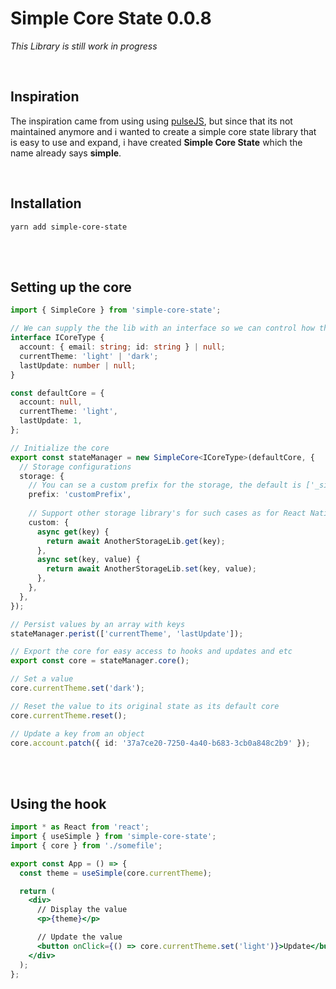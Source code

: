 # Simple Core State 0.0.8
_This Library is still work in progress_

<br>

## **Inspiration**
The inspiration came from using using [pulseJS](https://github.com/pulse-framework/pulse), but since that its not maintained anymore and i wanted to create a simple core state library that is easy to use and expand, i have created **Simple Core State** which the name already says __simple__.



<br>

## **Installation**
```
yarn add simple-core-state
```
<br>
<br>

## **Setting up the core**

```ts
import { SimpleCore } from 'simple-core-state';

// We can supply the the lib with an interface so we can control how the data can be handled
interface ICoreType {
  account: { email: string; id: string } | null;
  currentTheme: 'light' | 'dark';
  lastUpdate: number | null;
}

const defaultCore = {
  account: null,
  currentTheme: 'light',
  lastUpdate: 1,
};

// Initialize the core
export const stateManager = new SimpleCore<ICoreType>(defaultCore, {
  // Storage configurations
  storage: {
    // You can se a custom prefix for the storage, the default is ['_simple' + _keyname]
    prefix: 'customPrefix',
    
    // Support other storage library's for such cases as for React Native
    custom: {
      async get(key) {
        return await AnotherStorageLib.get(key);
      },
      async set(key, value) {
        return await AnotherStorageLib.set(key, value);
      },
    },
  },
});

// Persist values by an array with keys
stateManager.perist(['currentTheme', 'lastUpdate']);

// Export the core for easy access to hooks and updates and etc
export const core = stateManager.core();

// Set a value
core.currentTheme.set('dark');

// Reset the value to its original state as its default core
core.currentTheme.reset();

// Update a key from an object
core.account.patch({ id: '37a7ce20-7250-4a40-b683-3cb0a848c2b9' });
```

<br>
<br>

## **Using the hook**

```jsx
import * as React from 'react';
import { useSimple } from 'simple-core-state';
import { core } from './somefile';

export const App = () => {
  const theme = useSimple(core.currentTheme);

  return (
    <div>
      // Display the value
      <p>{theme}</p>

      // Update the value
      <button onClick={() => core.currentTheme.set('light')}>Update</button>
    </div>
  );
};
```
